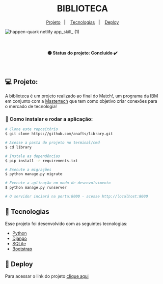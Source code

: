 <h1 align="center"> BIBLIOTECA </h1>

<p align="center">
  <a href="#-projeto">Projeto</a>&nbsp;&nbsp;&nbsp;|&nbsp;&nbsp;&nbsp;
   <a href="#-tecnologias">Tecnologias</a>&nbsp;&nbsp;&nbsp;|&nbsp;&nbsp;&nbsp;
   <a href="#-deploy"> Deploy </a>
</p>


  ![happen-quark netlify app_skill_ (1)](https://github.com/anafts/library/assets/106173948/42e31610-3d3c-4405-bb1a-8eaf24136d31)

<br><h4 align="center"> 🟢 Status do projeto:  Concluído ✔️   </h4> <br>

## 💻 Projeto:

A biblioteca é um projeto realizado ao final do Match!, um programa da [IBM](https://www.ibm.com/br-pt) em conjunto com a [Mastertech](https://mastertech.com.br/) que tem como objetivo criar conexões para o mercado de tecnologia! 
<br>

### 🔧 Como instalar e rodar a aplicação:

```bash
# Clone este repositório
$ git clone https://github.com/anafts/library.git

# Acesse a pasta do projeto no terminal/cmd
$ cd library

# Instale as dependências
$ pip install -r requirements.txt

# Execute a migrações
$ python manage.py migrate

# Execute a aplicação em modo de desenvolvimento
$ python manage.py runserver

# O servidor inciará na porta:8000 - acesse http://localhost:8000 

```
## 🚀 Tecnologias

Esse projeto foi desenvolvido com as seguintes tecnologias:

- [Python](https://www.python.org/)
- [Django](https://www.djangoproject.com//)
- [SQLite](https://www.sqlite.org/index.html)
- [Bootstrap](https://getbootstrap.com/)

## 🚀 Deploy 

Para acessar o link do projeto [clique aqui](https://library-1hb1.onrender.com/)
